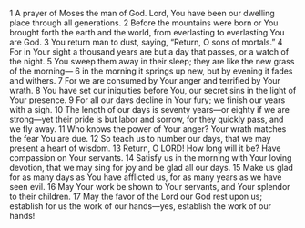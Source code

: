 1	A prayer of Moses the man of God. Lord, You have been our dwelling place through all generations.
2	Before the mountains were born or You brought forth the earth and the world, from everlasting to everlasting You are God.
3	You return man to dust, saying, “Return, O sons of mortals.”
4	For in Your sight a thousand years are but a day that passes, or a watch of the night.
5	You sweep them away in their sleep; they are like the new grass of the morning—
6	in the morning it springs up new, but by evening it fades and withers.
7	For we are consumed by Your anger and terrified by Your wrath.
8	You have set our iniquities before You, our secret sins in the light of Your presence.
9	For all our days decline in Your fury; we finish our years with a sigh.
10	The length of our days is seventy years—or eighty if we are strong—yet their pride is but labor and sorrow, for they quickly pass, and we fly away.
11	Who knows the power of Your anger? Your wrath matches the fear You are due.
12	So teach us to number our days, that we may present a heart of wisdom.
13	Return, O LORD! How long will it be? Have compassion on Your servants.
14	Satisfy us in the morning with Your loving devotion, that we may sing for joy and be glad all our days.
15	Make us glad for as many days as You have afflicted us, for as many years as we have seen evil.
16	May Your work be shown to Your servants, and Your splendor to their children.
17	May the favor of the Lord our God rest upon us; establish for us the work of our hands—yes, establish the work of our hands!